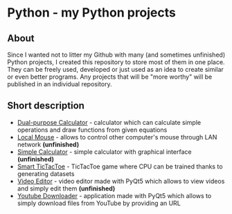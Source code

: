 # Python - my Python projects

## About
Since I wanted not to litter my Github with many (and sometimes unfinished) Python projects, I created this repository to store most of them in one place. They can be freely used, developed or just used as an idea to create similar or even better programs. Any projects that will be "more worthy" will be published in an individual repository.

## Short description
- [Dual-purpose Calculator](https://github.com/Matlosh/Python/tree/main/Dual-purpose%20Calculator) - calculator which can calculate simple operations and draw functions from given equations
- [Local Mouse](https://github.com/Matlosh/Python/tree/main/Local%20Mouse) - allows to control other computer's mouse through LAN network **(unfinished)**
- [Simple Calculator](https://github.com/Matlosh/Python/tree/main/Simple%20Calculator) - simple calculator with graphical interface **(unfinished)**
- [Smart TicTacToe](https://github.com/Matlosh/Python/tree/main/Smart%20TicTacToe) - TicTacToe game where CPU can be trained thanks to generating datasets
- [Video Editor](https://github.com/Matlosh/Python/tree/main/Video%20Editor) - video editor made with PyQt5 which allows to view videos and simply edit them **(unfinished)**
- [Youtube Downloader](https://github.com/Matlosh/Python/tree/main/Youtube%20Downloader) - application made with PyQt5 which allows to simply download files from YouTube by providing an URL